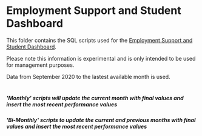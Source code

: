 # Employment Support and Student Dashboard
This folder contains the SQL scripts used for the [Employment Support and Student Dashboard](https://future.nhs.uk/NHSTalkingTherapies/view?objectID=42587056).

Please note this information is experimental and is only intended to be used for management purposes.

Data from September 2020 to the lastest available month is used.

#

##### 'Monthly' scripts will update the current month with final values and insert the most recent performance values
##### 'Bi-Monthly' scripts to update the current and previous months with final values and insert the most recent performance values
